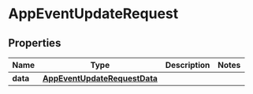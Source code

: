 

# AppEventUpdateRequest


## Properties

| Name | Type | Description | Notes |
|------------ | ------------- | ------------- | -------------|
|**data** | [**AppEventUpdateRequestData**](AppEventUpdateRequestData.md) |  |  |



